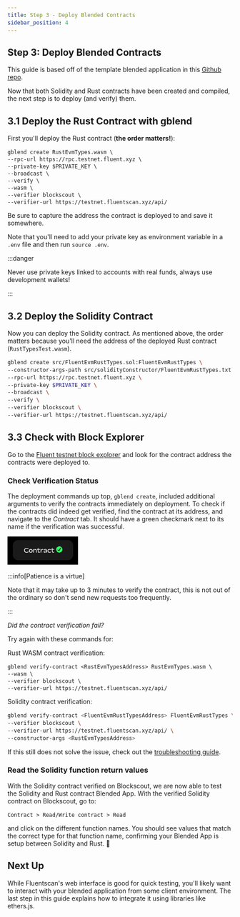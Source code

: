 ```yaml
---
title: Step 3 - Deploy Blended Contracts 
sidebar_position: 4
---
```


Step 3: Deploy Blended Contracts
---

This guide is based off of the template blended application in this [Github repo](https://github.com/fluentlabs-xyz/blended-template-foundry-cli).


Now that both Solidity and Rust contracts have been created and compiled, the next step is to deploy (and verify) them.

## 3.1 Deploy the Rust Contract with gblend

First you'll deploy the Rust contract (**the order matters!**):

```shell
gblend create RustEvmTypes.wasm \
--rpc-url https://rpc.testnet.fluent.xyz \
--private-key $PRIVATE_KEY \
--broadcast \
--verify \
--wasm \
--verifier blockscout \
--verifier-url https://testnet.fluentscan.xyz/api/
```

Be sure to capture the address the contract is deployed to and save it somewhere.

Note that you'll need to add your private key as environment variable in a `.env` file and then run `source .env`.

:::danger

Never use private keys linked to accounts with real funds, always use development wallets!

:::

## 3.2 Deploy the Solidity Contract

Now you can deploy the Solidity contract. As mentioned above, the order matters because you'll need the address of the deployed Rust contract (`RustTypesTest.wasm`).

```bash
gblend create src/FluentEvmRustTypes.sol:FluentEvmRustTypes \
--constructor-args-path src/solidityConstructor/FluentEvmRustTypes.txt \
--rpc-url https://rpc.testnet.fluent.xyz \
--private-key $PRIVATE_KEY \
--broadcast \
--verify \
--verifier blockscout \
--verifier-url https://testnet.fluentscan.xyz/api/
```

## 3.3 Check with Block Explorer

Go to the [Fluent testnet block explorer](https://testnet.fluentscan.xyz) and look for the contract address the contracts were deployed to.

### Check Verification Status

The deployment commands up top, `gblend create`, included additional arguments to verify the contracts immediately on deployment. To check if the contracts did indeed get verified, find the contract at its address, and navigate to the _Contract_ tab. It should have a green checkmark next to its name if the verification was successful.

![Verified Contract](../../../static/img/verified-contract.png)

:::info[Patience is a virtue]

Note that it may take up to 3 minutes to verify the contract, this is not out of the ordinary so don't send new requests too frequently.

:::

_Did the contract verification fail?_

Try again with these commands for:

Rust WASM contract verification:

```shell
gblend verify-contract <RustEvmTypesAddress> RustEvmTypes.wasm \
--wasm \
--verifier blockscout \
--verifier-url https://testnet.fluentscan.xyz/api/
```

Solidity contract verification:

```bash
gblend verify-contract <FluentEvmRustTypesAddress> FluentEvmRustTypes \
--verifier blockscout \
--verifier-url https://testnet.fluentscan.xyz/api/ \
--constructor-args <RustEvmTypesAddress>
```

If this still does not solve the issue, check out the [troubleshooting guide](../../gblend/troubleshooting.md#wasm-contract-verification-fails).

### Read the Solidity function return values

With the Solidity contract verified on Blockscout, we are now able to test 
the Solidity and Rust contract Blended App. With the verified Solidity contract on Blockscout, go to:

```
Contract > Read/Write contract > Read
```

and click on the different function names. You should see values that match the correct type for that function name, confirming your Blended App is setup between Solidity and Rust. 🎉

## Next Up

While Fluentscan's web interface is good for quick testing, you'll likely want to interact with your blended application from some client environment. The last step in this guide explains how to integrate it using libraries like ethers.js.
